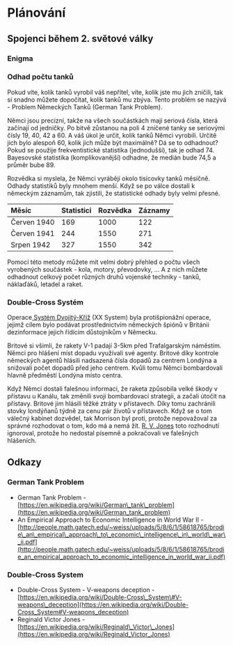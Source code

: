 # Plánování





## Spojenci během 2. světové války

### Enigma

### Odhad počtu tanků

Pokud víte, kolik tanků vyrobil váš nepřítel, víte, kolik jste mu jich zničili, tak si snadno můžete dopočítat, kolik tanků mu zbýva. Tento problém se nazývá - Problem Německých Tanků \(German Tank Problem\). 

Němci jsou precizní, takže na všech součástkách mají seriová čísla, která začínají od jedničky. Po bitvě zůstanou na poli 4 zničené tanky se seriovými čísly 19, 40, 42 a 60. A váš úkol je určit, kolik tanků Němci vyrobili. Určitě jich bylo alespoň 60, kolik jich může být maximálně? Dá se to odhadnout? Pokud se použije frekventistické statistika \(jednodušší\), tak je odhad 74. Bayesovské statistika \(komplikovanější\) odhadne, že medián bude 74,5 a průměr bube 89.

Rozvědka si myslela, že Němci vyrábějí okolo tisícovky tanků měsíčně. Odhady statistiků byly mnohem menší. Když se po válce dostali k německým záznamům, tak zjistili, že statistické odhady byly velmi přesné.

| Měsíc | Statistici | Rozvědka | Záznamy |
| :--- | :--- | :--- | :--- |
| Červen 1940 | 169 | 1000 | 122 |
| Červen 1941 | 244 | 1550 | 271 |
| Srpen 1942 | 327 | 1550 | 342 |

Pomocí této metody můžete mít velmi dobrý přehled o počtu všech vyrobených součástek - kola, motory, převodovky, ... A z nich můžete odhadnout celkový počet různých druhů vojenské techniky - tanků, náklaďáků, letadel a raket.

### Double-Cross Systém

Operace[ Systém Dvojitý-Kříž](https://en.wikipedia.org/wiki/Double-Cross_System#V-weapons_deception) \(XX System\) byla protišpionážní operace, jejimž cílem bylo podávat prostřednictvím německých špiónů v Británii dezinformace jejich řídícím důstojníkům v Německu.

Britové si všimli, že rakety V-1 padají 3-5km před Trafalgarským náměstím. Němci pro hlášení míst dopadu využívali své agenty. Britové díky kontrole německých agentů hlásili nadsazená čísla dopadů za centrem Londýna a snižovali počet dopadů před jeho centrem. Kvůli tomu Němci bombardovali hlavně předměstí Londýna místo centra.

Když Němci dostali falešnou informaci, že raketa způsobila velké škody v přístavu u Kanálu, tak změnili svoji bombardovací strategii, a začali útočit na přístavy. Britové jim hlásili těžké ztráty v přístavech. Díky tomu zachránili stovky londýňanů týdně za cenu pár životů v přístavech. Když se o tom válečný kabinet dozvědel, tak Morrison byl proti, protože nepovažoval za správné rozhodovat o tom, kdo má a nemá žít. [R. V. Jones](https://en.wikipedia.org/wiki/Reginald_Victor_Jones) toto rozhodnutí ignoroval, protože ho nedostal písemně a pokračovali ve falešných hlášeních.

## Odkazy

### German Tank Problem

* German Tank Problem - [https://en.wikipedia.org/wiki/German\_tank\_problem](https://en.wikipedia.org/wiki/German_tank_problem)
* An Empirical Approach to Economic Intelligence in World War II - [http://people.math.gatech.edu/~weiss/uploads/5/8/6/1/58618765/brodie\_an\_empirical\_approach\_to\_economic\_intelligence\_in\_world\_war\_ii.pdf](http://people.math.gatech.edu/~weiss/uploads/5/8/6/1/58618765/brodie_an_empirical_approach_to_economic_intelligence_in_world_war_ii.pdf)

### Double-Cross System

* Double-Cross System - V-weapons deception - [https://en.wikipedia.org/wiki/Double-Cross\_System\#V-weapons\_deception](https://en.wikipedia.org/wiki/Double-Cross_System#V-weapons_deception)
* Reginald Victor Jones - [https://en.wikipedia.org/wiki/Reginald\_Victor\_Jones](https://en.wikipedia.org/wiki/Reginald_Victor_Jones)

